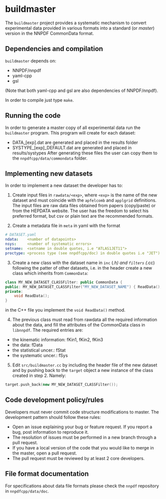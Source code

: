# buildmaster

The `buildmaster` project provides a systematic mechanism to convert
experimental data provided in various formats into a standard (or *master*)
version in the NNPDF CommonData format.

## Dependencies and compilation

`buildmaster` depends on:

- NNPDF/nnpdf
- yaml-cpp
- gsl

(Note that both yaml-cpp and gsl are also dependencies of NNPDF/nnpdf).

In order to compile just type `make`.

## Running the code

In order to generate a master copy of all experimental data run the
`buildmaster` program. This program will create for each dataset:
- DATA_[exp].dat are generated and placed in the results folder
- SYSTYPE_[exp]_DEFAULT.dat are generated and placed in results/systypes
After generating these files the user can copy them to the `nnpdfcpp/data/commondata` folder.


## Implementing new datasets

In order to implement a new dataset the developer has to:

1. Create input files in `rawdata/<exp>`, where `<exp>` is the name of
the new dataset and must coincide with the `apfelcomb` and `applgrid`
definitions. The input files are raw data files obtained from papers
(copy/paste) or from the HEPDATA website. The user has the freedom to
select his preferred format, but csv or plain text are the recommended
formats.

2. Create a metadata file in `meta` in yaml with the format
```yaml
# DATASET.yaml
ndata:    <number of datapoints>
nsys:     <number of systematic errors>
setname:  <setname in double quotes, i.e "ATLAS1JET11">
proctype: <process type (see nnpdfcpp/doc) in double quotes i.e "JET")
```

3. Create a new class with the dataset name in `inc` (*.h) and
`filters` (*.cc) following the patter of other datasets, i.e. in the
header create a new class which inherits from `CommonData`:
```c++
class MY_NEW_DATASET_CLASSFilter: public CommonData {
public: MY_NEW_DATASET_CLASSFilter("MY_NEW_DATASET_NAME") { ReadData(); }
private:
	void ReadData();
}
```
in the C++ file you implement the `void ReadData()` method.

4. The previous class must read from rawdata all the required
information about the data, and fill the attributes of the CommonData
class in `libnnpdf`. The required entries are:
- the kinematic information: fKin1, fKin2, fKin3
- the data: fData
- the statistical uncer.: fStat
- the systematic uncer.: fSys

5. Edit `src/buildmaster.cc` by including the header file of the new
dataset and by pushing back to the `target` object a new instance of
the class created in step 2. Namely:
```c++
target.push_back(new MY_NEW_DATASET_CLASSFilter());
```

## Code development policy/rules

Developers must never commit code structure modifications to master. The development pattern should follow these rules:
- Open an issue explaining your bug or feature request. If you report a bug, post information to reproduce it.
- The resolution of issues must be performed in a new branch through a pull request.
- If you have a local version of the code that you would like to merge in the master, open a pull request.
- The pull request must be reviewed by at least 2 core developers.

## File format documentation

For specifications about data file formats please check the `nnpdf` repository in `nnpdfcpp/data/doc`.

